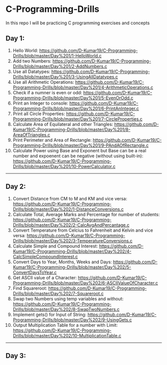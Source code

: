 # C-Programming-Drills
In this repo I will be practicing C programming exercises and concepts

## Day 1:
1) Hello World: https://github.com/D-Kumar19/C-Programming-Drills/blob/master/Day%201/1-HelloWorld.c
2) Add two Numbers: https://github.com/D-Kumar19/C-Programming-Drills/blob/master/Day%201/2-AddNumbers.c
3) Use all Datatypes: https://github.com/D-Kumar19/C-Programming-Drills/blob/master/Day%201/3-UsingAllDatatypes.c
4) Use all Arithmetic Operations: https://github.com/D-Kumar19/C-Programming-Drills/blob/master/Day%201/4-ArithmeticOperations.c
5) Check if a numner is even or odd: https://github.com/D-Kumar19/C-Programming-Drills/blob/master/Day%201/5-EvenOrOdd.c
6) Print an Integer to console: https://github.com/D-Kumar19/C-Programming-Drills/blob/master/Day%201/6-PrintAnInteger.c
7) Print all Circle Properties: https://github.com/D-Kumar19/C-Programming-Drills/blob/master/Day%201/7-CircleProperties.c
8) Calculate Area of Equilateral and other Triangles: https://github.com/D-Kumar19/C-Programming-Drills/blob/master/Day%201/8-AreaOfTriangles.c
9) Print Perimeter and Area of Rectangle: https://github.com/D-Kumar19/C-Programming-Drills/blob/master/Day%201/9-PAndAOfRectangle.c
10) Calculate Power using Base and Exponent but Base can be a real number and expoenent can be negative (without using built-in): https://github.com/D-Kumar19/C-Programming-Drills/blob/master/Day%201/10-PowerCalculator.c
***

## Day 2:
1) Convert Distance from CM to M and KM and vice versa: https://github.com/D-Kumar19/C-Programming-Drills/blob/master/Day%202/1-DistanceConversions.c
2) Calculate Total, Average Marks and Percentage for number of students: https://github.com/D-Kumar19/C-Programming-Drills/blob/master/Day%202/2-CalcAvgAndPercantage.c
3) Convert Temperature from Celcius to Fahrenheit and Kelvin and vice versa: https://github.com/D-Kumar19/C-Programming-Drills/blob/master/Day%202/3-TemperatureConversions.c
4) Calculate Simple and Compound Interest: https://github.com/D-Kumar19/C-Programming-Drills/blob/master/Day%202/4-CalcSimpleCompoundInterest.c
5) Convert Days to Year, Months, Weeks and Days: https://github.com/D-Kumar19/C-Programming-Drills/blob/master/Day%202/5-ConvertDaysToYear.c
6) Get ASCII value of a Character: https://github.com/D-Kumar19/C-Programming-Drills/blob/master/Day%202/6-ASCIIValueOfCharacter.c
7) Find Squareroot: https://github.com/D-Kumar19/C-Programming-Drills/blob/master/Day%202/7-Squareroot.c
8) Swap two Numbers using temp variables and without: https://github.com/D-Kumar19/C-Programming-Drills/blob/master/Day%202/8-SwapTwoNumbers.c
9) Implement gets() for Input of String: https://github.com/D-Kumar19/C-Programming-Drills/blob/master/Day%202/9-UsingGets.c
10) Output Multiplication Table for a number with Limit: https://github.com/D-Kumar19/C-Programming-Drills/blob/master/Day%202/10-MultiplicationTable.c
***

## Day 3:
